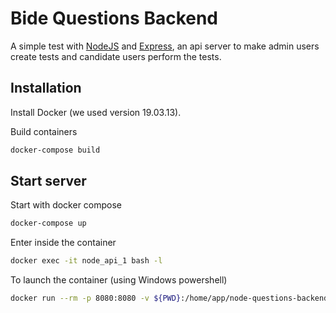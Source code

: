 # Bide Questions Backend

A simple test with [NodeJS](https://nodejs.org/en/) and [Express](https://expressjs.com/), an api server to make admin users create tests and candidate users perform the tests.

## Installation

Install Docker (we used version 19.03.13).

Build containers

```bash
docker-compose build
```

## Start server

Start with docker compose

```bash
docker-compose up
```

Enter inside the container

```bash
docker exec -it node_api_1 bash -l
```

To launch the container (using Windows powershell)
```bash
docker run --rm -p 8080:8080 -v ${PWD}:/home/app/node-questions-backend -it node_api bash -l
```
